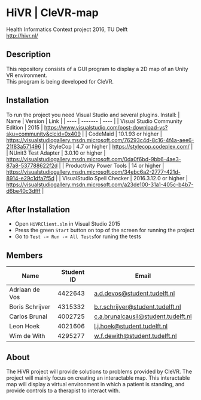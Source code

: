 # HiVR | CleVR-map
Health Informatics Context project 2016, TU Delft  
http://hivr.nl/

## Description
This repository consists of a GUI program to display a 2D map of an Unity VR environment.  
This program is being developed for CleVR.

## Installation
To run the project you need Visual Studio and several plugins.
Install:
| Name | Version | Link |
| ---- | ------- | ---- |
| Visual Studio Community Edition | 2015 | https://www.visualstudio.com/post-download-vs?sku=community&clcid=0x409 |
| CodeMaid | 10.1.93 or higher | https://visualstudiogallery.msdn.microsoft.com/76293c4d-8c16-4f4a-aee6-21f83a571496 |
| StyleCop | 4.7 or higher | https://stylecop.codeplex.com/ |
| NUnit3 Test Adapter | 3.0.10 or higher | https://visualstudiogallery.msdn.microsoft.com/0da0f6bd-9bb6-4ae3-87a8-537788622f2d |
| Productivity Power Tools | 14 or higher | https://visualstudiogallery.msdn.microsoft.com/34ebc6a2-2777-421d-8914-e29c1dfa7f5d |
| VisualStudio Spell Checker | 2016.3.12.0 or higher | https://visualstudiogallery.msdn.microsoft.com/a23de100-31a1-405c-b4b7-d6be40c3dfff |

## After Installation
* Open `HiVRClient.sln` in Visual Studio 2015
* Press the green `Start` button on top of the screen for running the project
* Go to `Test -> Run -> All Tests`for runing the tests

## Members
| Name | Student ID | Email |
| --- | --- | --- |
| Adriaan de Vos| 4422643 | a.d.devos@student.tudelft.nl |
| Boris Schrijver | 4315332 | b.r.schrijver@student.tudelft.nl |
| Carlos Brunal| 4002725 | c.a.brunalcausil@student.tudelft.nl |
| Leon Hoek| 4021606 | l.j.hoek@student.tudelft.nl |
| Wim de With| 4295277 | w.f.dewith@student.tudelft.nl |

## About
The HiVR project will provide solutions to problems provided by
CleVR. The project will mainly focus on creating an interactable map. This
interactable map will display a virtual environment in which a patient is
standing, and provide controls to a therapist to interact with.
